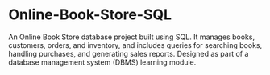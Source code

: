 # Online-Book-Store-SQL
An Online Book Store database project built using SQL. It manages books, customers, orders, and inventory, and includes queries for searching books, handling purchases, and generating sales reports. Designed as part of a database management system (DBMS) learning module.
